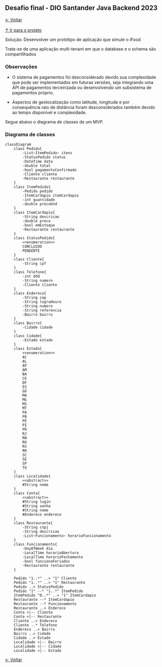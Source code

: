 ## Desafio final - DIO Santander Java Backend 2023

[&larr; Voltar](../README.md)<br><br>
[&uarr; Ir para o projeto](src/main)

Solução: Desenvolver um protótipo de aplicação que simule o iFood

Trata-se de uma aplicação multi-tenant em que o database e o schema são compartilhados

### Observações

- O sistema de pagamentos foi desconsiderado devido sua complexidade que pode ser implementados em futuras versões, seja integrando uma API de pagamentos terceirizada ou desenvolvendo um subsistema de pagamentos próprio.

- Aspectos de geolocalização como latitude, longitude e por consequência raio de distância foram desconsiderados também devido ao tempo disponível e complexidade.

Segue abaixo o diagrama de classes de um MVP.

### Diagrama de classes
```mermaid
classDiagram
    class Pedido{
        -List~ItemPedido~ itens
        -StatusPedido status
        -DateTime data
        -double total
        -bool pagamentoConfirmado
        -Cliente cliente
        -Restaurante restaurante
    }
    class ItemPedido{
        -Pedido pedido
        -ItemCardapio itemCardapio
        -int quantidade
        -double precoUnd
    }
    class ItemCardapio{
        -String descricao
        -double preco
        -bool emEstoque
        -Restaurante restaurante
    }
    class StatusPedido{
        <<enumeration>>
        CONCLUIDO
        PENDENTE
    }
    class Cliente{
        -String cpf
    }
    class Telefone{
        -int ddd
        -String numero
        -Cliente cliente
    }
    class Endereco{
        -String cep
        -String logradouro
        -String numero
        -String referencia
        -Bairro bairro
    }
    class Bairro{
        -Cidade cidade
    }
    class Cidade{
        -Estado estado
    }
    class Estado{
        <<enumeration>>
        AC
        AL
        AP
        AM
        BA
        CE
        DF
        ES
        GO
        MA
        MG
        MS
        MT
        PA
        PB
        PE
        PI
        PR
        RJ
        RN
        RO
        RS
        RR
        SC
        SE
        SP
        TO
    }
    class Localidade{
        <<abstract>>
        #String nome
    }
    class Conta{
        <<abstract>>
        #String login
        #String senha
        #String nome
        #Endereco endereco
    }
    class Restaurante{
        -String cnpj
        -String descricao
        -List~Funcionamento~ horarioFuncionamento
    }
    class Funcionamento{
        -DayOfWeek dia
        -LocalTime horarioAbertura
        -LocalTime horarioFechamento
        -bool funcionaFeriados
        -Restaurante restaurante
    }

    Pedido "1..*" ..> "1" Cliente
    Pedido "1..*" ..> "1" Restaurante
    Pedido ..> StatusPedido
    Pedido "1" --* "1..*" ItemPedido
    ItemPedido "0..*" ..> "1" ItemCardapio 
    Restaurante --* ItemCardapio
    Restaurante --* Funcionamento
    Restaurante ..> Endereco
    Conta <|-- Cliente
    Conta <|-- Restaurante
    Cliente ..> Endereco
    Cliente ..* Telefone
    Endereco ..> Bairro
    Bairro ..> Cidade
    Cidade ..> Estado
    Localidade <|-- Bairro
    Localidade <|-- Cidade
    Localidade <|-- Estado

```

[&larr; Voltar](../README.md)